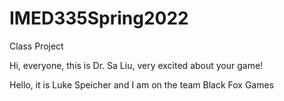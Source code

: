 # IMED335Spring2022
Class Project


Hi, everyone, this is Dr. Sa Liu, very excited about your game!

Hello, it is Luke Speicher and I am on the team Black Fox Games
